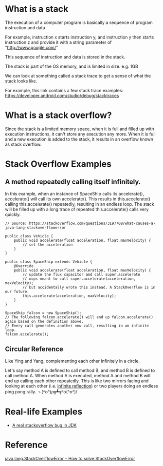 # What is a stack

The execution of a computer program is basically a sequence of program instruction and data

For example, instruction x starts instruction y, and instruction y then starts instruction z and provide it with a string parameter of "http://www.google.com/"

This sequence of instruction and data is stored in the stack.

The stack is part of the OS memory, and is limited in size.  e.g. 1GB

We can look at something called a stack trace to get a sense of what the stack looks like.

For example, this link contains a few stack trace examples: https://developer.android.com/studio/debug/stacktraces

# What is a stack overflow?

Since the stack is a limited memory space, when it is full and filled up with execution instructions, it can't store any execution any more.
When it is full and a new execution is added to the stack, it results in an overflow known as stack overflow.


# Stack Overflow Examples

## A method repeatedly calling itself infinitely.

In this example, when an instance of SpaceShip calls its accelerate(), accelerate() will call its own accelerate().
This results in this.accelerate() calling this.accelerate() repeatedly, resulting in an endless loop.
The stack will be filled up with a long trace of repeated this.accelerate() calls very quickly.

```
// Source: https://stackoverflow.com/questions/3197708/what-causes-a-java-lang-stackoverflowerror

public class Vehicle {
    public void accelerate(float acceleration, float maxVelocity) {
        // set the acceleration
    }
}

public class SpaceShip extends Vehicle {
    @Override
    public void accelerate(float acceleration, float maxVelocity) {
        // update the flux capacitor and call super.accelerate
        // oops meant to call super.accelerate(acceleration, maxVelocity);
        // but accidentally wrote this instead. A StackOverflow is in our future.
        this.accelerate(acceleration, maxVelocity); 
    }
}

SpaceShip falcon = new SpaceShip();
// The following falcon.accelerate() will end up falcon.accelerate() again based on the definition above.
// Every call generates another new call, resulting in an infinite loop.
falcon.accelerate();

```

## Circular Reference

Like Ying and Yang, complementing each other infinitely in a circle.

Let's say method A is defined to call method B, and method B is defined to call method A.
When method A is executed, method A and method B will end up calling each other repeatedly.
This is like two mirrors facing and looking at each other (i.e. [infinite reflection](https://www.google.com/search?q=mirror+infinite+reflection&tbm=isch)) or two players doing an endless ping pong rally.  ヽ(^o^)ρ┳┻┳°σ(^o^)/ 

# Real-life Examples

- [A real stackoverflow bug in JDK](https://bugs.openjdk.java.net/browse/JDK-8214129)

# Reference

[java.lang.StackOverflowError – How to solve StackOverflowError](https://www.youtube.com/watch?v=kYAyEQEcTVI)
